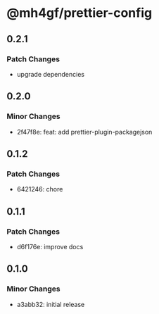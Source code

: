 # @mh4gf/prettier-config

## 0.2.1

### Patch Changes

- upgrade dependencies

## 0.2.0

### Minor Changes

- 2f47f8e: feat: add prettier-plugin-packagejson

## 0.1.2

### Patch Changes

- 6421246: chore

## 0.1.1

### Patch Changes

- d6f176e: improve docs

## 0.1.0

### Minor Changes

- a3abb32: initial release
